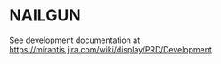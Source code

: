 NAILGUN
=======

See development documentation at https://mirantis.jira.com/wiki/display/PRD/Development
